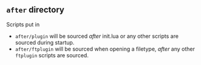## `after` directory

Scripts put in 

- `after/plugin` will be sourced *after* init.lua 
  or any other scripts are sourced during startup.
- `after/ftplugin` will be sourced when opening a
  filetype, *after* any other `ftplugin` scripts are sourced.

